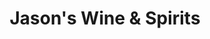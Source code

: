 ---
title: "Jason's Wine & Spirits"
url: /los-angeles/jasons-wine-und-spirits/
shop: Spirituosen
---